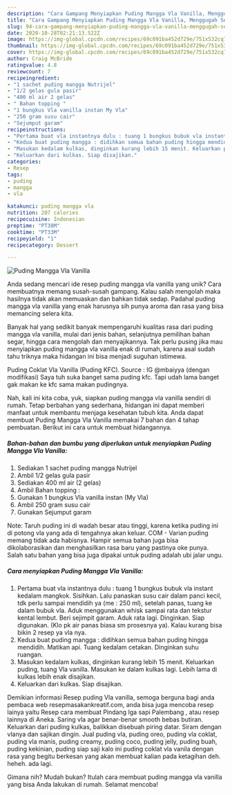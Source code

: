 ```yaml
---
description: "Cara Gampang Menyiapkan Puding Mangga Vla Vanilla, Menggugah Selera"
title: "Cara Gampang Menyiapkan Puding Mangga Vla Vanilla, Menggugah Selera"
slug: 94-cara-gampang-menyiapkan-puding-mangga-vla-vanilla-menggugah-selera
date: 2020-10-28T02:21:13.522Z
image: https://img-global.cpcdn.com/recipes/69c091ba452d729e/751x532cq70/puding-mangga-vla-vanilla-foto-resep-utama.jpg
thumbnail: https://img-global.cpcdn.com/recipes/69c091ba452d729e/751x532cq70/puding-mangga-vla-vanilla-foto-resep-utama.jpg
cover: https://img-global.cpcdn.com/recipes/69c091ba452d729e/751x532cq70/puding-mangga-vla-vanilla-foto-resep-utama.jpg
author: Craig McBride
ratingvalue: 4.8
reviewcount: 7
recipeingredient:
- "1 sachet puding mangga Nutrijel"
- "1/2 gelas gula pasir"
- "400 ml air 2 gelas"
- " Bahan topping "
- "1 bungkus Vla vanilla instan My Vla"
- "250 gram susu cair"
- "Sejumput garam"
recipeinstructions:
- "Pertama buat vla instantnya dulu : tuang 1 bungkus bubuk vla instant kedalam mangkok. Sisihkan. Lalu panaskan susu cair dalam panci kecil, tdk perlu sampai mendidih ya (me : 250 ml), setelah panas, tuang ke dalam bubuk vla. Aduk menggunakan whisk sampai rata dan tekstur kental lembut. Beri sejimpit garam. Aduk rata lagi. Dinginkan. Siap digunakan. (Klo pk air panas biasa sm prosesnya ya). Kalau kurang bisa bikin 2 resep ya vla nya."
- "Kedua buat puding mangga : didihkan semua bahan puding hingga mendidih. Matikan api. Tuang kedalam cetakan. Dinginkan suhu ruangan."
- "Masukan kedalam kulkas, dinginkan kurang lebih 15 menit. Keluarkan puding, tuang Vla vanilla. Masukan ke dalam kulkas lagi. Lebih lama di kulkas lebih enak disajikan."
- "Keluarkan dari kulkas. Siap disajikan."
categories:
- Resep
tags:
- puding
- mangga
- vla

katakunci: puding mangga vla 
nutrition: 207 calories
recipecuisine: Indonesian
preptime: "PT38M"
cooktime: "PT33M"
recipeyield: "1"
recipecategory: Dessert

---
```



![Puding Mangga Vla Vanilla](https://img-global.cpcdn.com/recipes/69c091ba452d729e/751x532cq70/puding-mangga-vla-vanilla-foto-resep-utama.jpg)

Anda sedang mencari ide resep puding mangga vla vanilla yang unik? Cara membuatnya memang susah-susah gampang. Kalau salah mengolah maka hasilnya tidak akan memuaskan dan bahkan tidak sedap. Padahal puding mangga vla vanilla yang enak harusnya sih punya aroma dan rasa yang bisa memancing selera kita.

Banyak hal yang sedikit banyak mempengaruhi kualitas rasa dari puding mangga vla vanilla, mulai dari jenis bahan, selanjutnya pemilihan bahan segar, hingga cara mengolah dan menyajikannya. Tak perlu pusing jika mau menyiapkan puding mangga vla vanilla enak di rumah, karena asal sudah tahu triknya maka hidangan ini bisa menjadi suguhan istimewa.

Puding Coklat Vla Vanilla (Puding KFC). Source : IG @mbaiyya (dengan modifikasi) Saya tuh suka banget sama puding kfc. Tapi udah lama banget gak makan ke kfc sama makan pudingnya.


Nah, kali ini kita coba, yuk, siapkan puding mangga vla vanilla sendiri di rumah. Tetap berbahan yang sederhana, hidangan ini dapat memberi manfaat untuk membantu menjaga kesehatan tubuh kita. Anda dapat membuat Puding Mangga Vla Vanilla memakai 7 bahan dan 4 tahap pembuatan. Berikut ini cara untuk membuat hidangannya.

<!--inarticleads1-->

##### Bahan-bahan dan bumbu yang diperlukan untuk menyiapkan Puding Mangga Vla Vanilla:

1. Sediakan 1 sachet puding mangga Nutrijel
1. Ambil 1/2 gelas gula pasir
1. Sediakan 400 ml air (2 gelas)
1. Ambil  Bahan topping :
1. Gunakan 1 bungkus Vla vanilla instan (My Vla)
1. Ambil 250 gram susu cair
1. Gunakan Sejumput garam


Note: Taruh puding ini di wadah besar atau tinggi, karena ketika puding ini di potong vla yang ada di tengahnya akan keluar. COM - Varian puding memang tidak ada habisnya. Hampir semua bahan juga bisa dikolaborasikan dan menghasilkan rasa baru yang pastinya oke punya. Salah satu bahan yang bisa juga dipakai untuk puding adalah ubi jalar ungu. 

<!--inarticleads2-->

##### Cara menyiapkan Puding Mangga Vla Vanilla:

1. Pertama buat vla instantnya dulu : tuang 1 bungkus bubuk vla instant kedalam mangkok. Sisihkan. Lalu panaskan susu cair dalam panci kecil, tdk perlu sampai mendidih ya (me : 250 ml), setelah panas, tuang ke dalam bubuk vla. Aduk menggunakan whisk sampai rata dan tekstur kental lembut. Beri sejimpit garam. Aduk rata lagi. Dinginkan. Siap digunakan. (Klo pk air panas biasa sm prosesnya ya). Kalau kurang bisa bikin 2 resep ya vla nya.
1. Kedua buat puding mangga : didihkan semua bahan puding hingga mendidih. Matikan api. Tuang kedalam cetakan. Dinginkan suhu ruangan.
1. Masukan kedalam kulkas, dinginkan kurang lebih 15 menit. Keluarkan puding, tuang Vla vanilla. Masukan ke dalam kulkas lagi. Lebih lama di kulkas lebih enak disajikan.
1. Keluarkan dari kulkas. Siap disajikan.


Demikian informasi Resep puding Vla vanilla, semoga berguna bagi anda pembaca web resepmasakankreatif.com, anda bisa juga mencoba resep lainya yaitu Resep cara membuat Pindang Iga sapi Palembang , atau resep lainnya di Aneka. Saring vla agar benar-benar smooth bebas butiran. Keluarkan dari puding kulkas, balikkan disebuah piring datar. Siram dengan vlanya dan sajikan dingin. Jual puding vla, puding oreo, puding vla coklat, puding vla manis, puding creamy, puding coco, puding jelly, puding buah, puding kekinian, puding siap saji kalo ini puding coklat vla vanila dengan rasa yang begitu berkesan yang akan membuat kalian pada ketagihan deh. heheh. ada lagi. 

Gimana nih? Mudah bukan? Itulah cara membuat puding mangga vla vanilla yang bisa Anda lakukan di rumah. Selamat mencoba!

